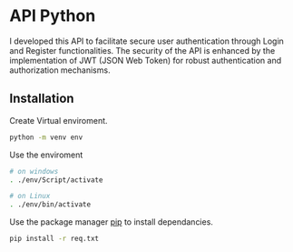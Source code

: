 # API Python

I developed this API to facilitate secure user authentication through Login and Register functionalities. The security of the API is enhanced by the implementation of JWT (JSON Web Token) for robust authentication and authorization mechanisms.

## Installation

Create Virtual enviroment.
```bash
python -m venv env
```
Use the enviroment
```bash
# on windows
. ./env/Script/activate

# on Linux
. ./env/bin/activate
```
Use the package manager [pip](https://pip.pypa.io/en/stable/) to install dependancies.

```bash
pip install -r req.txt
```
